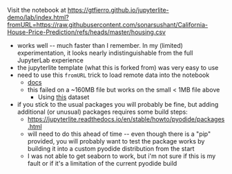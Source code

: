 
Visit the notebook at https://gtfierro.github.io/jupyterlite-demo/lab/index.html?fromURL=https://raw.githubusercontent.com/sonarsushant/California-House-Price-Prediction/refs/heads/master/housing.csv

- works well -- much faster than I remember. In my (limited) experimentation, it looks nearly indistinguishable from the full JupyterLab experience
- the jupyterlite template (what this is forked from) was very easy to use
- need to use this `fromURL` trick to load remote data into the notebook
    - [docs](https://jupyterlite.readthedocs.io/en/stable/howto/content/open-url-parameter.html)
    - this failed on a ~160MB file but works on the small < 1MB file above
        - Using [this](https://raw.githubusercontent.com/sonarsushant/California-House-Price-Prediction/refs/heads/master/housing.csv) dataset
- if you stick to the usual packages you will probably be fine, but adding additional (or unusual) packages requires some build steps:
    - https://jupyterlite.readthedocs.io/en/stable/howto/pyodide/packages.html
    - will need to do this ahead of time -- even though there is a "pip" provided, you will probably want to test the package works by building it into a custom pyodide distribution from the start
    - I was not able to get seaborn to work, but i'm not sure if this is my fault or if it's a limitation of the current pyodide build

